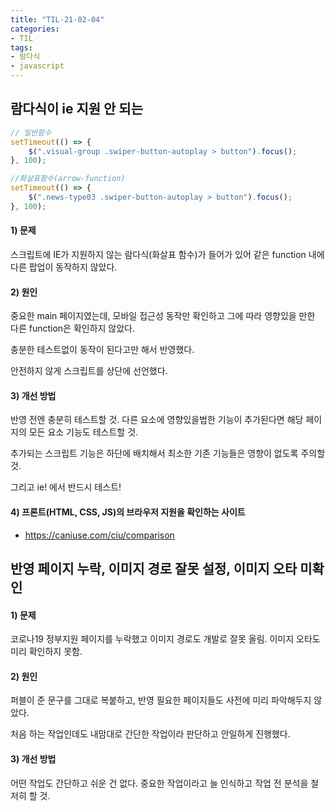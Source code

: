 ```yaml
---
title: "TIL-21-02-04"
categories: 
- TIL
tags:
- 람다식 
- javascript
---
```



## 람다식이 ie 지원 안 되는 

```javascript
// 일반함수
setTimeout(() => {
	$(".visual-group .swiper-button-autoplay > button").focus();
}, 100);

//화살표함수(arrow-function)
setTimeout(() => {
	$(".news-type03 .swiper-button-autoplay > button").focus();
}, 100);
```

#### 1) 문제

스크립트에 IE가 지원하지 않는 람다식(화살표 함수)가 들어가 있어 같은 function 내에 다른 팝업이 동작하지 않았다.

#### 2) 원인 

중요한 main 페이지였는데, 모바일 접근성 동작만 확인하고 그에 따라 영향있을 만한 다른 function은 확인하지 않았다. 

충분한 테스트없이 동작이 된다고만 해서 반영했다.

안전하지 않게 스크립트를 상단에 선언했다.

#### 3) 개선 방법

반영 전엔 충분히 테스트할 것. 다른 요소에 영향있을법한 기능이 추가된다면 해당 페이지의 모든 요소 기능도 테스트할 것.  

추가되는 스크립트 기능은 하단에 배치해서 최소한 기존 기능들은 영향이 없도록 주의할 것.

그리고 ie! 에서 반드시 테스트!

#### 4) 프론트(HTML, CSS, JS)의 브라우저 지원을 확인하는 사이트

* https://caniuse.com/ciu/comparison




## 반영 페이지 누락, 이미지 경로 잘못 설정, 이미지 오타 미확인

#### 1) 문제

코로나19 정부지원 페이지를 누락했고 이미지 경로도 개발로 잘못 올림. 이미지 오타도 미리 확인하지 못함.

#### 2) 원인 

퍼블이 준 문구를 그대로 복붙하고, 반영 필요한 페이지들도 사전에 미리 파악해두지 않았다. 

처음 하는 작업인데도 내맘대로 간단한 작업이라 판단하고 안일하게 진행했다.


#### 3) 개선 방법 

어떤 작업도 간단하고 쉬운 건 없다. 중요한 작업이라고 늘 인식하고 작업 전 분석을 철저히 할 것.



